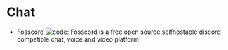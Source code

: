 # Chat

- [Fosscord ![code](https://martrix-usa.oss-accelerate.aliyuncs.com/logo/code.svg)](https://github.com/fosscord/fosscord): Fosscord is a free open source selfhostable discord compatible chat, voice and video platform
